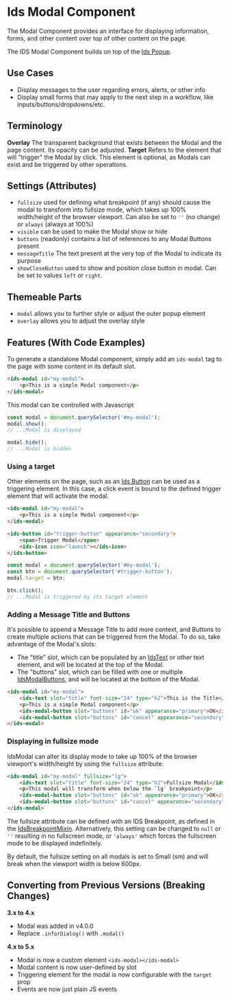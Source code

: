 # Ids Modal Component

The Modal Component provides an interface for displaying information, forms, and other content over top of other content on the page.

The IDS Modal Component builds on top of the [Ids Popup](../ids-popup/README.md).

## Use Cases

- Display messages to the user regarding errors, alerts, or other info
- Display small forms that may apply to the next step in a workflow, like inputs/buttons/dropdowns/etc.

## Terminology

**Overlay** The transparent background that exists between the Modal and the page content.  Its opacity can be adjusted.
**Target** Refers to the element that will "trigger" the Modal by click.  This element is optional, as Modals can exist and be triggered by other operations.

## Settings (Attributes)

- `fullsize` used for defining what breakpoint (if any) should cause the modal to transform into fullsize mode, which takes up 100% width/height of the browser viewport.  Can also be set to `''` (no change) or `always` (always at 100%)
- `visible` can be used to make the Modal show or hide
- `buttons` (readonly) contains a list of references to any Modal Buttons present
- `messageTitle` The text present at the very top of the Modal to indicate its purpose
- `showCloseButton` used to show and position close button in modal. Can be set to values `left` or `right`.

## Themeable Parts

- `modal` allows you to further style or adjust the outer popup element
- `overlay` allows you to adjust the overlay style

## Features (With Code Examples)

To generate a standalone Modal component, simply add an `ids-modal` tag to the page with some content in its default slot.

```html
<ids-modal id="my-modal">
    <p>This is a simple Modal component</p>
</ids-modal>
```

This modal can be controlled with Javascript

```js
const modal = document.querySelector('#my-modal');
modal.show();
// ...Modal is displayed

modal.hide();
// ...Modal is hidden
```

### Using a target

Other elements on the page, such as an [Ids Button](../ids-button/README.md) can be used as a triggering element.  In this case, a click event is bound to the defined trigger element that will activate the modal.

```html
<ids-modal id="my-modal">
    <p>This is a simple Modal component</p>
</ids-modal>

<ids-button id="trigger-button" appearance="secondary">
    <span>Trigger Modal</span>
    <ids-icon icon="launch"></ids-icon>
</ids-button>
```

```js
const modal = document.querySelector('#my-modal');
const btn = document.querySelector('#trigger-button');
modal.target = btn;

btn.click();
// ...Modal is triggered by its target element
```
### Adding a Message Title and Buttons

It's possible to append a Message Title to add more context, and Buttons to create multiple actions that can be triggered from the Modal.  To do so, take advantage of the Modal's slots:

- The "title" slot, which can be populated by an [IdsText](../ids-text/README.md) or other text element, and will be located at the top of the Modal.
- The "buttons" slot, which can be filled with one or multiple [IdsModalButtons](../ids-modal-button/README.md), and will be located at the bottom of the Modal.

```html
<ids-modal id="my-modal">
    <ids-text slot="title" font-size="24" type="h2">This is the Title</ids-text>
    <p>This is a simple Modal component</p>
    <ids-modal-button slot="buttons" id="ok" appearance="primary">OK</ids-modal-button>
    <ids-modal-button slot="buttons" id="cancel" appearance="secondary" cancel>Cancel</ids-modal-button>
</ids-modal>
```

### Displaying in fullsize mode

IdsModal can alter its display mode to take up 100% of the browser viewport's width/height by using the `fullsize` attribute:

```html
<ids-modal id="my-modal" fullsize="lg">
    <ids-text slot="title" font-size="24" type="h2">Fullsize Modal</ids-text>
    <p>This modal will transform when below the `lg` breakpoint</p>
    <ids-modal-button slot="buttons" id="ok" appearance="primary">OK</ids-modal-button>
    <ids-modal-button slot="buttons" id="cancel" appearance="secondary" cancel>Cancel</ids-modal-button>
</ids-modal>
```

The fullsize attribute can be defined with an IDS Breakpoint, as defined in the [IdsBreakpointMixin](../../mixins/ids-breakpoint-mixin/README.md).  Alternatively, this setting can be changed to `null` or `''` resulting in no fullscreen mode, or `'always'` which forces the fullscreen mode to be displayed indefinitely.

By default, the fullsize setting on all modals is set to Small (sm) and will break when the viewport width is below 600px.

## Converting from Previous Versions (Breaking Changes)

**3.x to 4.x**

- Modal was added in v4.0.0
- Replace `.inforDialog()` with `.modal()`

**4.x to 5.x**

- Modal is now a custom element `<ids-modal></ids-modal>`
- Modal content is now user-defined by slot
- Triggering element for the modal is now configurable with the `target` prop
- Events are now just plain JS events
